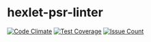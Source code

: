 # hexlet-psr-linter
[![Code Climate](https://codeclimate.com/github/ctrl-break/hexlet-psr-linter/badges/gpa.svg)](https://codeclimate.com/github/ctrl-break/hexlet-psr-linter)
[![Test Coverage](https://codeclimate.com/github/ctrl-break/hexlet-psr-linter/badges/coverage.svg)](https://codeclimate.com/github/ctrl-break/hexlet-psr-linter/coverage)
[![Issue Count](https://codeclimate.com/github/ctrl-break/hexlet-psr-linter/badges/issue_count.svg)](https://codeclimate.com/github/ctrl-break/hexlet-psr-linter)
